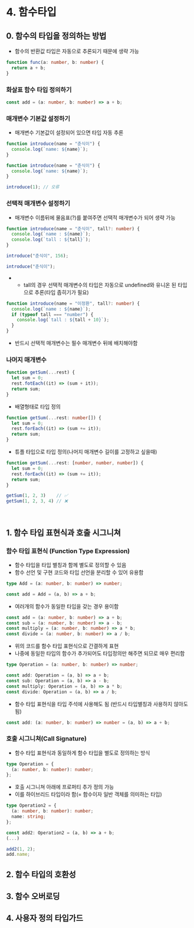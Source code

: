 # 4. 함수타입

## 0. 함수의 타입을 정의하는 방법
- 함수의 반환값 타입은 자동으로 추론되기 때문에 생략 가능
  
```typescript
function func(a: number, b: number) {
  return a + b;
}
```

### 화살표 함수 타입 정의하기
```typescript
const add = (a: number, b: number) => a + b;
```

### 매개변수 기본값 설정하기
- 매개변수 기본값이 설정되어 있으면 타입 자동 추론
```typescript
function introduce(name = "춘식이") {
  console.log(`name: ${name}`);
}
```

```typescript
function introduce(name = "춘식이") {
  console.log(`name: ${name}`);
}

introduce(1); // 오류
```

### 선택적 매개변수 설정하기
- 매개변수 이름뒤에 물음표(?)를 붙여주면 선택적 매개변수가 되어 생략 가능
```typescript
function introduce(name = "춘식이", tall?: number) {
  console.log(`name : ${name}`);
  console.log(`tall : ${tall}`);
}

introduce("춘식이", 156);

introduce("춘식이");
```

- - tall의 경우 선택적 매개변수의 타입은 자동으로 undefined와 유니온 된 타입으로 추론(타입 좁히기가 필요)
```typescript
function introduce(name = "이정환", tall?: number) {
  console.log(`name : ${name}`);
  if (typeof tall === "number") {
    console.log(`tall : ${tall + 10}`);
  }
}
```
- 반드시 선택적 매개변수는 필수 매개변수 뒤에 배치해야함


### 나머지 매개변수
```typescript
function getSum(...rest) {
  let sum = 0;
  rest.fotEach((it) => (sum + it));
  return sum;
}
```

- 배열형태로 타입 정의
```typescript
function getSum(...rest: number[]) {
  let sum = 0;
  rest.forEach((it) => (sum += it));
  return sum;
}
```

- 튜플 타입으로 타입 정의(나머지 매개변수 길이를 고정하고 싶을때)
```typescript
function getSum(...rest: [number, number, number]) {
  let sum = 0;
  rest.forEach((it) => (sum += it));
  return sum;
}

getSum(1, 2, 3)    // ✅
getSum(1, 2, 3, 4) // ❌
```


<br/>

## 1. 함수 타입 표현식과 호출 시그니쳐

### 함수 타입 표현식 (Function Type Expression)
- 함수 타입을 타입 별칭과 함께 별도로 정의할 수 있음
- 함수 선언 및 구현 코드와 타입 선언을 분리할 수 있어 유용함
  
```typescript
type Add = (a: number, b: number) => number;

const add = Add = (a, b) => a + b;
```

- 여러개의 함수가 동일한 타입을 갖는 경우 용이함
```typescript
const add = (a: number, b: number) => a + b;
const sub = (a: number, b: number) => a - b;
const multiply = (a: number, b: number) => a * b;
const divide = (a: number, b: number) => a / b;
```

- 위의 코드를 함수 타입 표현식으로 간결하게 표현
- 나중에 동일한 타입의 함수가 추가되어도 타입정의만 해주면 되므로 매우 편리함
```typescript
type Operation = (a: number, b: number) => number;

const add: Operation = (a, b) => a + b;
const sub: Operation = (a, b) => a - b;
const multiply: Operation = (a, b) => a * b;
const divide: Operation = (a, b) => a / b;
```

- 함수 타입 표현식을 타입 주석에 사용해도 됨 (반드시 타입별칭과 사용하지 않아도 됨)
```typescript
const add: (a: number, b: number) => number = (a, b) => a + b;
```

### 호출 시그니쳐(Call Signature)
- 함수 타입 표현식과 동일하게 함수 타입을 별도로 정의하는 방식

```typescript
type Operation = {
  (a: number, b: number): number;
};
```

- 호출 시그니쳐 아래에 프로퍼티 추가 정의 가능
- 이를 하이브리드 타입이라 함(= 함수이자 일반 객체를 의미하는 타입)
```typescript
type Operation2 = {
  (a: number, b: number): number;
  name: string;
};

const add2: Operation2 = (a, b) => a + b;
(...)

add2(1, 2);
add.name;
```


## 2. 함수 타입의 호환성
## 3. 함수 오버로딩
## 4. 사용자 정의 타입가드
